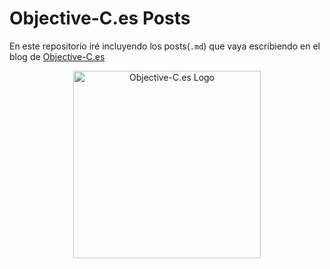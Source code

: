 Objective-C.es Posts
====================
En este repositorio iré incluyendo los posts(`.md`) que vaya escribiendo en el blog de [Objective-C.es](http://objective-c.es/)

<p align="center">
  <img src="https://raw.github.com/rais38/objective-c.es-posts/master/Resources/objectiveC_logo_FINAL.png" alt="Objective-C.es Logo" title="Objective-C.es Logo" width="300">
</p>
